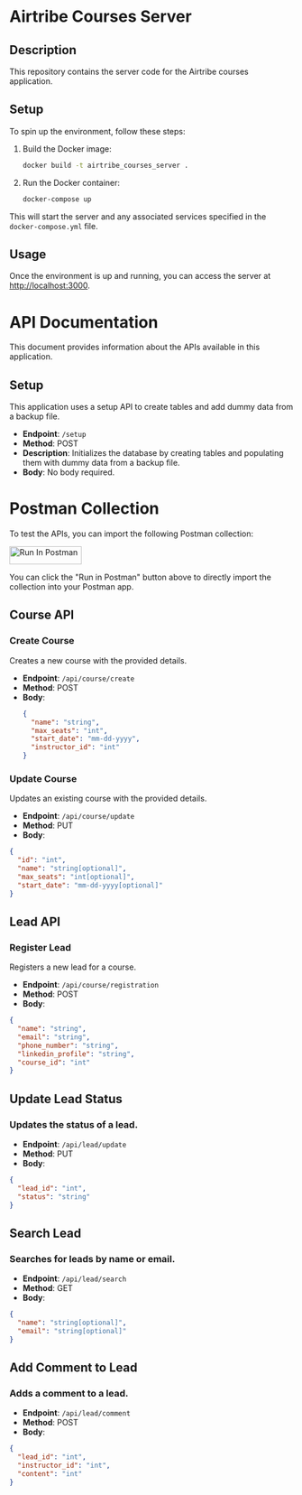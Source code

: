 # Airtribe Courses Server

## Description

This repository contains the server code for the Airtribe courses application.

## Setup

To spin up the environment, follow these steps:

1. Build the Docker image:

   ```bash
   docker build -t airtribe_courses_server .
   ```

2. Run the Docker container:

   ```bash
   docker-compose up
   ```

This will start the server and any associated services specified in the `docker-compose.yml` file.

## Usage

Once the environment is up and running, you can access the server at [http://localhost:3000](http://localhost:3000).

# API Documentation

This document provides information about the APIs available in this application.

## Setup

This application uses a setup API to create tables and add dummy data from a backup file.

- **Endpoint**: `/setup`
- **Method**: POST
- **Description**: Initializes the database by creating tables and populating them with dummy data from a backup file.
- **Body**: No body required.

# Postman Collection

To test the APIs, you can import the following Postman collection:

<!-- Start of "Run in Postman" Button -->

[<img src="https://run.pstmn.io/button.svg" alt="Run In Postman" style="width: 128px; height: 32px;">](https://app.getpostman.com/run-collection/20448680-fd83e78b-7b1e-4520-9d25-156193b32310?action=collection%2Ffork&source=rip_markdown&collection-url=entityId%3D20448680-fd83e78b-7b1e-4520-9d25-156193b32310%26entityType%3Dcollection%26workspaceId%3D401fc04a-5924-4338-b601-95ccd22e7893)

<!-- End of "Run in Postman" Button -->

You can click the "Run in Postman" button above to directly import the collection into your Postman app.

## Course API

### Create Course

Creates a new course with the provided details.

- **Endpoint**: `/api/course/create`
- **Method**: POST
- **Body**:
  ```json
  {
    "name": "string",
    "max_seats": "int",
    "start_date": "mm-dd-yyyy",
    "instructor_id": "int"
  }
  ```

### Update Course

Updates an existing course with the provided details.

- **Endpoint**: `/api/course/update`
- **Method**: PUT
- **Body**:

```json
{
  "id": "int",
  "name": "string[optional]",
  "max_seats": "int[optional]",
  "start_date": "mm-dd-yyyy[optional]"
}
```

## Lead API

### Register Lead

Registers a new lead for a course.

- **Endpoint**: `/api/course/registration`
- **Method**: POST
- **Body**:

```json
{
  "name": "string",
  "email": "string",
  "phone_number": "string",
  "linkedin_profile": "string",
  "course_id": "int"
}
```

## Update Lead Status

### Updates the status of a lead.

- **Endpoint**: `/api/lead/update`
- **Method**: PUT
- **Body**:

```json
{
  "lead_id": "int",
  "status": "string"
}
```

## Search Lead

### Searches for leads by name or email.

- **Endpoint**: `/api/lead/search`
- **Method**: GET
- **Body**:

```json
{
  "name": "string[optional]",
  "email": "string[optional]"
}
```

## Add Comment to Lead

### Adds a comment to a lead.

- **Endpoint**: `/api/lead/comment`
- **Method**: POST
- **Body**:

```json
{
  "lead_id": "int",
  "instructor_id": "int",
  "content": "int"
}
```
